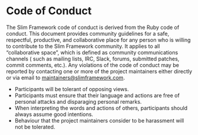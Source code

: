 # Code of Conduct

The Slim Framework code of conduct is derived from the Ruby code of conduct. This document provides community guidelines
for a safe, respectful, productive, and collaborative place for any person who is willing to contribute to the Slim
Framework community. It applies to all “collaborative space”, which is defined as community communications channels (
such as mailing lists, IRC, Slack, forums, submitted patches, commit comments, etc.). Any violations of the code of
conduct may be reported by contacting one or more of the project maintainers either directly or via email to
maintainers@slimframework.com.

* Participants will be tolerant of opposing views.
* Participants must ensure that their language and actions are free of personal attacks and disparaging personal
  remarks.
* When interpreting the words and actions of others, participants should always assume good intentions.
* Behaviour that the project maintainers consider to be harassment will not be tolerated.
